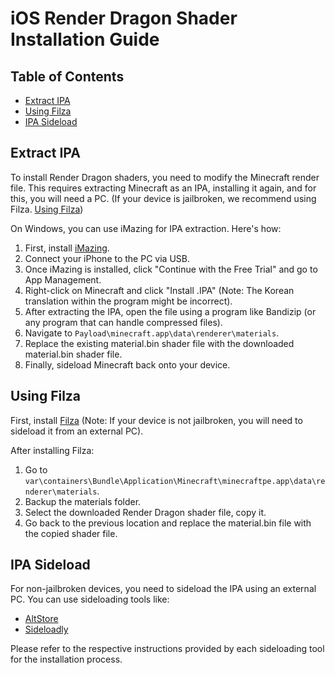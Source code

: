 # iOS Render Dragon Shader Installation Guide

## Table of Contents

* [Extract IPA](#extract-ipa)
* [Using Filza](#using-filza)
* [IPA Sideload](#ipa-sideload)

## Extract IPA
To install Render Dragon shaders, you need to modify the Minecraft render file. This requires extracting Minecraft as an IPA, installing it again, and for this, you will need a PC. (If your device is jailbroken, we recommend using Filza. [Using Filza](#using-filza))

On Windows, you can use iMazing for IPA extraction. Here's how:

1. First, install [iMazing](https://imazing.com/?gad=1&gclid=Cj0KCQjwoK2mBhDzARIsADGbjeoNt1rkkKWWJVaawEFnsUmV3QjthBa3UjxAL7h_cefyqWyxDuxRis8aAvGIEALw_wcB).
2. Connect your iPhone to the PC via USB.
3. Once iMazing is installed, click "Continue with the Free Trial" and go to App Management.
4. Right-click on Minecraft and click "Install .IPA" (Note: The Korean translation within the program might be incorrect).
5. After extracting the IPA, open the file using a program like Bandizip (or any program that can handle compressed files).
6. Navigate to `Payload\minecraft.app\data\renderer\materials`.
7. Replace the existing material.bin shader file with the downloaded material.bin shader file.
8. Finally, sideload Minecraft back onto your device.

## Using Filza
First, install [Filza](https://filzadownload.com/) (Note: If your device is not jailbroken, you will need to sideload it from an external PC).

After installing Filza:

1. Go to `var\containers\Bundle\Application\Minecraft\minecraftpe.app\data\renderer\materials`.
2. Backup the materials folder.
3. Select the downloaded Render Dragon shader file, copy it.
4. Go back to the previous location and replace the material.bin file with the copied shader file.

## IPA Sideload
For non-jailbroken devices, you need to sideload the IPA using an external PC. You can use sideloading tools like:

* [AltStore](https://altstore.io)
* [Sideloadly](https://sideloadly.io)

Please refer to the respective instructions provided by each sideloading tool for the installation process.
